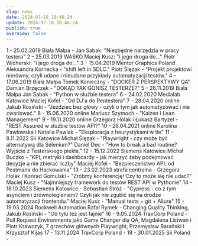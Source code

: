 ```yaml
---
slug: news
date: 2024-07-18 18:46:24
update: 2024-07-18 18:46:24
publish: true
overview: false
---
```


1 - 25.02.2019 Biała Małpa - Jan Sabak: "Niezbędne narzędzia w pracy testera"
2 - 25.03.2019 WASKO Maciej Kusz: "i jego droga do..." Piotr
Wicherski: "i jego droga do..."
3 - 15.04.2019 Mentor Graphics Poland Aleksandra Kornecka - "shift left in SDLC." Piotr Ślęzak - "Projekt projektowi nierówny, czyli udane i nieudane przykłady automatyzacji testów."
4 - 17.06.2019 Biała Małpa Tomek Konieczny - "DOCKER Z PERSPEKTYWY QA" Damian Brzęczek - "DOKĄD TAK GONISZ TESTERZE?"
5 - 26.11.2019 Biała Małpa Jan Sabak - "Python w służbie testera"
6 - 24.02.2020 Medialab Katowice Maciej Kofel - "Od DJ'a do Pentestera"
7 - 28.04.2020 online Jakub Rosiński - "Jeździec bez głowy - czyli o tym jak automatyzować i nie zwariować."
8 - 15.06.2020 online Mariusz Szymoch - "Kaizen i Lean Management"
9 - 19.11.2020 online Grzegorz Holak i Łukasz Bartyzel - "REST Assured w służbie testów API?"
10 - 26.04.2021 online Karolina Pawłowska i Natalia Pawlak - "Eksploracja z heurystykami w tle"
11 - 8.11.2022 Sii Katowice Michał Ślęzak - "Playwright - czy może być alternatywą dla Selenium?" Daniel Dec - "How to break a bad routine? Wyjście z Testerskiego piekła."
12 - 15.12.2022 Siemens Katowice Michał Buczko - "KPI, metryki i dashboardy - jak mierzyć żeby podejmować decyzje a nie zbierać liczby" Maciej Kofel - "Bezpieczeństwo API, od Postmana do Hackowania"
13 - 23.02.2023 strefa centralna -  Grzegorz Holak i Konrad Gomulski - "Zróbmy konferencję! Czy to może się nie udać?" Maciej Kusz - "Najmniejszy framework do testów REST API w Pythonie"
14 - 18.10.2023 Siemens Katowice - Sebastian Stróż - "Cypress - co z tym asynciem i zrównolegleniem? Czyli jak nie zgubić się na drodze automatyzacji frontendu." Maciej Kusz - "Manual tests + git + Allure"
15 - 19.03.2024 Rockwell Automation Rafał Rymek - Changing Quality Thinking, Jakub Rosiński - "Od tyłu też jest fajnie"
16 - 9.05.2024 TravCorp Poland - Pull Request Environments jako Game Changer dla QA, Magdalena Listwan i Piotr Krawczyk, 7 grzechów głównych Playwright, Przemysław Barański i Krzysztof Kijas
17 - 13.11.2024 TravCorp Poland - 
18 - 30.01.2025 Sii Poland - 